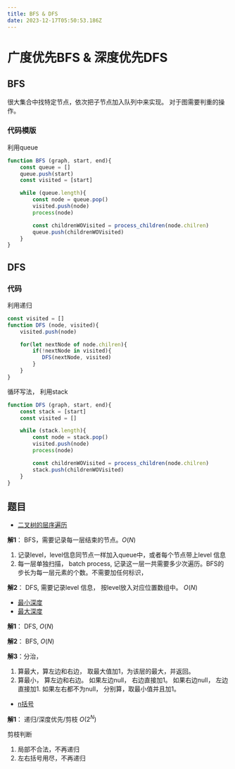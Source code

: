 ```yaml
---
title: BFS & DFS
date: 2023-12-17T05:50:53.186Z
---
```

# 广度优先BFS & 深度优先DFS

## BFS

很大集合中找特定节点，依次把子节点加入队列中来实现。 对于图需要判重的操作。

### 代码模版

利用queue

```js
function BFS (graph, start, end){
    const queue = []
    queue.push(start)
    const visited = [start]

    while (queue.length){
        const node = queue.pop()
        visited.push(node)
        process(node)

        const childrenWOVisited = process_children(node.chilren)
        queue.push(childrenWOVisited)
    }
}
```

## DFS

### 代码

利用递归

```js
const visited = []
function DFS (node, visited){
    visited.push(node)

    for(let nextNode of node.chilren){
        if(!nextNode in visited){
           DFS(nextNode, visited)
        }
    }
}
```

循环写法， 利用stack

```js
function DFS (graph, start, end){
    const stack = [start]
    const visited = []

    while (stack.length){
        const node = stack.pop()
        visited.push(node)
        process(node)

        const childrenWOVisited = process_children(node.chilren)
        stack.push(childrenWOVisited)
    }
}
```

## 题目

- [二叉树的层序遍历](https://leetcode.cn/problems/binary-tree-level-order-traversal/)

**解1**： BFS，需要记录每一层结束的节点。$O(N)$

1. 记录level，level信息同节点一样加入queue中，或者每个节点带上level 信息
2. 每一层单独扫描， batch process, 记录这一层一共需要多少次遍历。BFS的步长为每一层元素的个数。不需要加任何标识，

**解2**： DFS, 需要记录level 信息， 按level放入对应位置数组中。 $O(N)$

- [最小深度](https://leetcode.cn/problems/minimum-depth-of-binary-tree/)
- [最大深度](https://leetcode.cn/problems/maximum-depth-of-binary-tree/)

**解1**： DFS, $O(N)$

**解2**： BFS, $O(N)$

**解3**：分治，

1. 算最大，算左边和右边， 取最大值加1，为该层的最大，并返回。
2. 算最小， 算左边和右边。 如果左边null， 右边直接加1。 如果右边null， 左边直接加1. 如果左右都不为null， 分别算，取最小值并且加1。


- [n括号](https://leetcode.cn/problems/generate-parentheses/)

**解1**： 递归/深度优先/剪枝 $O(2^N)$

剪枝判断
1. 局部不合法，不再递归
2. 左右括号用尽，不再递归


